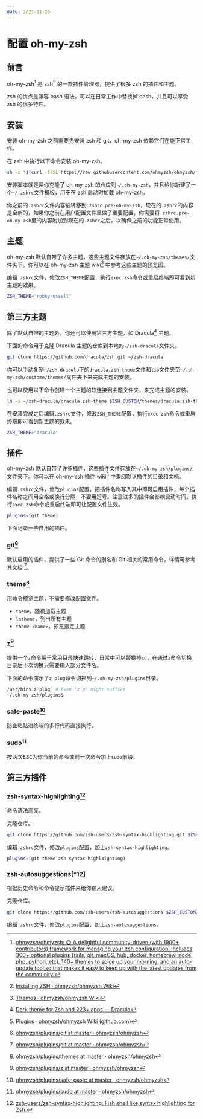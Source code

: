 ```yaml
---
date: 2021-11-26
---
```

# 配置 oh-my-zsh

## 前言

oh-my-zsh[^1] 是 zsh[^2] 的一款插件管理器，提供了很多 zsh 的插件和主题。

zsh 的优点是兼容 bash 语法，可以在日常工作中替换掉 bash，并且可以享受 zsh 的很多特性。

## 安装

安装 oh-my-zsh 之前需要先安装 zsh 和 git，oh-my-zsh 依赖它们在能正常工作。

在 zsh 中执行以下命令安装 oh-my-zsh。

```bash
sh -c "$(curl -fsSL https://raw.githubusercontent.com/ohmyzsh/ohmyzsh/master/tools/install.sh)"
```

安装脚本就是帮你克隆了 oh-my-zsh 的仓库到`~/.oh-my-zsh`，并且给你新建了一个`~/.zshrc`文件模板，用于在 zsh 启动时加载 oh-my-zsh。

你之前的`.zshrc`文件内容被转移到`.zshrc.pre-oh-my-zsh`，现在的`.zshrc`的内容是全新的，如果你之前在用户配置文件里做了重要配置，你需要将`.zshrc.pre-oh-my-zsh`里的内容附加到现在的`.zshrc`之后，以确保之前的功能正常使用。

## 主题

oh-my-zsh 默认自带了许多主题，这些主题文件存放在`~/.oh-my-zsh/themes/`文件夹下。你可以在 oh-my-zsh 主题 wiki[^3] 中参考这些主题的预览图。

编辑`.zshrc`文件，修改`ZSH_THEME`配置，执行`exec zsh`命令或重启终端即可看到新主题的效果。

```bash
ZSH_THEME="robbyrussell"
```

## 第三方主题

除了默认自带的主题外，你还可以使用第三方主题，如 Dracula[^4] 主题。

下面的命令用于克隆 Dracula 主题的仓库到本地的`~/zsh-dracula`文件夹。

```bash
git clone https://github.com/dracula/zsh.git ~/zsh-dracula
```

你可以手动复制`~/zsh-dracula`下的`dracula.zsh-theme`文件和`lib`文件夹至`~/.oh-my-zsh/custome/themes/`文件夹下来完成主题的安装。

也可以使用以下命令创建一个主题的软连接到主题文件夹，来完成主题的安装。

```bash
ln -s ~/zsh-dracula/dracula.zsh-theme $ZSH_CUSTOM/themes/dracula.zsh-theme
```

在安装完成之后编辑`.zshrc`文件，修改`ZSH_THEME`配置，执行`exec zsh`命令或重启终端即可看到新主题的效果。

```bash
ZSH_THEME="dracula"
```

## 插件

oh-my-zsh 默认自带了许多插件，这些插件文件存放在`~/.oh-my-zsh/plugins/`文件夹下。你可以在 oh-my-zsh 插件 wiki[^5] 中查阅默认插件的目录和文档。

编辑`.zshrc`文件，修改`plugins`配置，把插件名称写入其中即可启用插件，每个插件名称之间用空格或换行分隔，不要用逗号。注意过多的插件会影响启动时间。执行`exec zsh`命令或重启终端即可让配置文件生效。

```bash
plugins=(git theme)
```

下面记录一些自用的插件。

### git[^6]

默认启用的插件，提供了一些 Git 命令的别名和 Git 相关的常用命令，详情可参考其文档 [^6]。

### theme[^7]

用命令预览主题，不需要修改配置文件。

- `theme`，随机加载主题
- `lstheme`，列出所有主题
- `theme <name>`，预览指定主题

### z[^8]

提供一个`z`命令用于常用目录快速跳转，日常中可以替换掉`cd`，在通过`z`命令切换目录后下次切换只需要输入部分文件名。

下面的命令演示了`z plug`命令切换到`~/.oh-my-zsh/plugins`目录。

```bash
/usr/bin$ z plug  # Even 'z p' might suffice
~/.oh-my-zsh/plugins$
```

### safe-paste[^9]

防止粘贴进终端的多行代码直接执行。

### sudo[^10]

按两次<kbd>ESC</kbd>为你当前的命令或前一次命令加上`sudo`前缀。

## 第三方插件

### zsh-syntax-highlighting[^11]

命令语法高亮。

克隆仓库。

```bash
git clone https://github.com/zsh-users/zsh-syntax-highlighting.git $ZSH_CUSTOM/plugins/zsh-syntax-highlighting
```

编辑`.zshrc`文件，修改`plugins`配置，加上`zsh-syntax-highlighting`。

```bash
plugins=(git theme zsh-syntax-highl3ighting)
```

### zsh-autosuggestions[^12]

根据历史命令和命令提示插件来给你输入建议。

克隆仓库。

```bash
git clone https://github.com/zsh-users/zsh-autosuggestions $ZSH_CUSTOM/plugins/zsh-autosuggestions
```

编辑`.zshrc`文件，修改`plugins`配置，加上`zsh-autosuggestions`。

[^1]:[ohmyzsh/ohmyzsh: 🙃 A delightful community-driven (with 1900+ contributors) framework for managing your zsh configuration. Includes 300+ optional plugins (rails, git, macOS, hub, docker, homebrew, node, php, python, etc), 140+ themes to spice up your morning, and an auto-update tool so that makes it easy to keep up with the latest updates from the community.](https://github.com/ohmyzsh/ohmyzsh)
[^2]:[Installing ZSH · ohmyzsh/ohmyzsh Wiki](https://github.com/ohmyzsh/ohmyzsh/wiki/Installing-ZSH)
[^3]:[Themes · ohmyzsh/ohmyzsh Wiki](https://github.com/ohmyzsh/ohmyzsh/wiki/Themes)
[^4]:[Dark theme for Zsh and 223+ apps — Dracula](https://draculatheme.com/zsh)
[^5]:[Plugins · ohmyzsh/ohmyzsh Wiki (github.com)](https://github.com/ohmyzsh/ohmyzsh/wiki/Plugins)
[^6]:[ohmyzsh/plugins/git at master · ohmyzsh/ohmyzsh](https://github.com/ohmyzsh/ohmyzsh/tree/master/plugins/git)
[^7]:[ohmyzsh/plugins/themes at master · ohmyzsh/ohmyzsh](https://github.com/ohmyzsh/ohmyzsh/tree/master/plugins/themes)
[^8]:[ohmyzsh/plugins/z at master · ohmyzsh/ohmyzsh](https://github.com/ohmyzsh/ohmyzsh/tree/master/plugins/z)
[^9]:[ohmyzsh/plugins/safe-paste at master · ohmyzsh/ohmyzsh](https://github.com/ohmyzsh/ohmyzsh/tree/master/plugins/safe-paste)
[^10]: [ohmyzsh/plugins/sudo at master · ohmyzsh/ohmyzsh](https://github.com/ohmyzsh/ohmyzsh/tree/master/plugins/sudo)
[^11]: [zsh-users/zsh-syntax-highlighting: Fish shell like syntax highlighting for Zsh.](https://github.com/zsh-users/zsh-syntax-highlighting)
